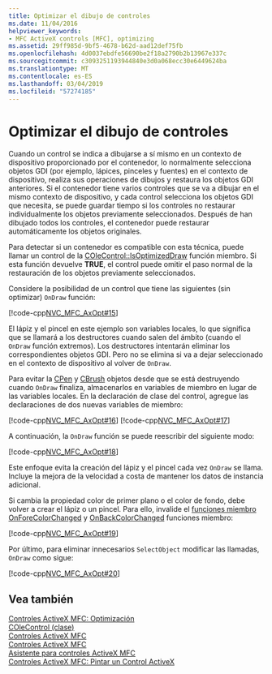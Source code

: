 ```yaml
---
title: Optimizar el dibujo de controles
ms.date: 11/04/2016
helpviewer_keywords:
- MFC ActiveX controls [MFC], optimizing
ms.assetid: 29ff985d-9bf5-4678-b62d-aad12def75fb
ms.openlocfilehash: 4d0037ebdfe56690be2f18a2790b2b13967e337c
ms.sourcegitcommit: c3093251193944840e3d0a068ecc30e6449624ba
ms.translationtype: MT
ms.contentlocale: es-ES
ms.lasthandoff: 03/04/2019
ms.locfileid: "57274185"
---
```

# <a name="optimizing-control-drawing"></a>Optimizar el dibujo de controles

Cuando un control se indica a dibujarse a sí mismo en un contexto de dispositivo proporcionado por el contenedor, lo normalmente selecciona objetos GDI (por ejemplo, lápices, pinceles y fuentes) en el contexto de dispositivo, realiza sus operaciones de dibujos y restaura los objetos GDI anteriores. Si el contenedor tiene varios controles que se va a dibujar en el mismo contexto de dispositivo, y cada control selecciona los objetos GDI que necesita, se puede guardar tiempo si los controles no restaurar individualmente los objetos previamente seleccionados. Después de han dibujado todos los controles, el contenedor puede restaurar automáticamente los objetos originales.

Para detectar si un contenedor es compatible con esta técnica, puede llamar un control de la [COleControl::IsOptimizedDraw](../mfc/reference/colecontrol-class.md#isoptimizeddraw) función miembro. Si esta función devuelve **TRUE**, el control puede omitir el paso normal de la restauración de los objetos previamente seleccionados.

Considere la posibilidad de un control que tiene las siguientes (sin optimizar) `OnDraw` función:

[!code-cpp[NVC_MFC_AxOpt#15](../mfc/codesnippet/cpp/optimizing-control-drawing_1.cpp)]

El lápiz y el pincel en este ejemplo son variables locales, lo que significa que se llamará a los destructores cuando salen del ámbito (cuando el `OnDraw` función extremos). Los destructores intentarán eliminar los correspondientes objetos GDI. Pero no se elimina si va a dejar seleccionado en el contexto de dispositivo al volver de `OnDraw`.

Para evitar la [CPen](../mfc/reference/cpen-class.md) y [CBrush](../mfc/reference/cbrush-class.md) objetos desde que se está destruyendo cuando `OnDraw` finaliza, almacenarlos en variables de miembro en lugar de las variables locales. En la declaración de clase del control, agregue las declaraciones de dos nuevas variables de miembro:

[!code-cpp[NVC_MFC_AxOpt#16](../mfc/codesnippet/cpp/optimizing-control-drawing_2.h)]
[!code-cpp[NVC_MFC_AxOpt#17](../mfc/codesnippet/cpp/optimizing-control-drawing_3.h)]

A continuación, la `OnDraw` función se puede reescribir del siguiente modo:

[!code-cpp[NVC_MFC_AxOpt#18](../mfc/codesnippet/cpp/optimizing-control-drawing_4.cpp)]

Este enfoque evita la creación del lápiz y el pincel cada vez `OnDraw` se llama. Incluye la mejora de la velocidad a costa de mantener los datos de instancia adicional.

Si cambia la propiedad color de primer plano o el color de fondo, debe volver a crear el lápiz o un pincel. Para ello, invalide el [funciones miembro OnForeColorChanged](../mfc/reference/colecontrol-class.md#onforecolorchanged) y [OnBackColorChanged](../mfc/reference/colecontrol-class.md#onbackcolorchanged) funciones miembro:

[!code-cpp[NVC_MFC_AxOpt#19](../mfc/codesnippet/cpp/optimizing-control-drawing_5.cpp)]

Por último, para eliminar innecesarios `SelectObject` modificar las llamadas, `OnDraw` como sigue:

[!code-cpp[NVC_MFC_AxOpt#20](../mfc/codesnippet/cpp/optimizing-control-drawing_6.cpp)]

## <a name="see-also"></a>Vea también

[Controles ActiveX MFC: Optimización](../mfc/mfc-activex-controls-optimization.md)<br/>
[COleControl (clase)](../mfc/reference/colecontrol-class.md)<br/>
[Controles ActiveX MFC](../mfc/mfc-activex-controls.md)<br/>
[Controles ActiveX MFC](../mfc/mfc-activex-controls.md)<br/>
[Asistente para controles ActiveX MFC](../mfc/reference/mfc-activex-control-wizard.md)<br/>
[Controles ActiveX MFC: Pintar un Control ActiveX](../mfc/mfc-activex-controls-painting-an-activex-control.md)
